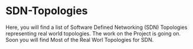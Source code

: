 # SDN-Topologies
Here, you will find a list of Software Defined Networking (SDN) Topologies representing real world topologies. 
The work on the Project is going on. Soon you will find Most of the Real Worl Topologies for SDN.

